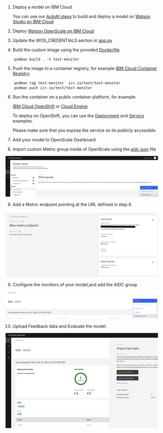1) Deploy a model on IBM Cloud

    You can use our [AutoAI steps](AutoAI.md) to build and deploy a model on [Watson Studio on IBM Cloud](https://cloud.ibm.com/catalog/services/watson-studio)

2) Deploy [Watson OpenScale on IBM Cloud](https://cloud.ibm.com/catalog/services/watson-openscale)

3) Update the WOS_CREDENTIALS section in [app.py](../cloud_assets/app.py)

4) Build the custom image using the provided [Dockerfile](../cloud_assets/Dockerfile)
```
    podman build . -t test-monitor
```
5) Push the image to a container registry, for example [IBM Cloud Container Registry](https://www.ibm.com/products/container-registry):
```
    podman tag test-monitor  icr.io/test/test-monitor
    podman push icr.io/test/test-monitor
```

6) Run the container on a public container platform, for example:

    [IBM Cloud OpenShift](https://cloud.ibm.com/kubernetes/landing?platformType=openshift)
    or
    [Cloud Engine](https://cloud.ibm.com/codeengine/)


    To deploy on OpenShift, you can use the [Deployment](../cloud_assets/deploy.yml) and [Service](../cloud_assets/service.yml) examples.

    Please make sure that you expose the service so its publicly accessible.

7) Add your model to OpenScale Dashboard

8) Import custom Metric group inside of OpenScale using the [aidc.json](../cloud_assets/aidc.json) file

![metric_group](../cloud_assets/metric_group.png)

8) Add a Metric endpoint pointing at the URL defined in step 6.

![endpoint](../cloud_assets/endpoint.png)

9) Configure the monitors of your model,and add the AIDC group.

![configure_monitors](../cloud_assets/configure_monitors.png)

10) Upload Feedback data and Evaluate the model.

![evaluate](../cloud_assets/evaluate.png)